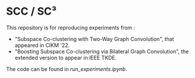 # SCC / SC³

This repository is for reproducing experiments from :

- "Subspace Co-clustering with Two-Way Graph Convolution", that appeared in CIKM '22.
- "Boosting Subspace Co-clustering via Bilateral Graph Convolution", the extended version to appear in IEEE TKDE.

The code can be found in _run_experiments.ipynb_.
